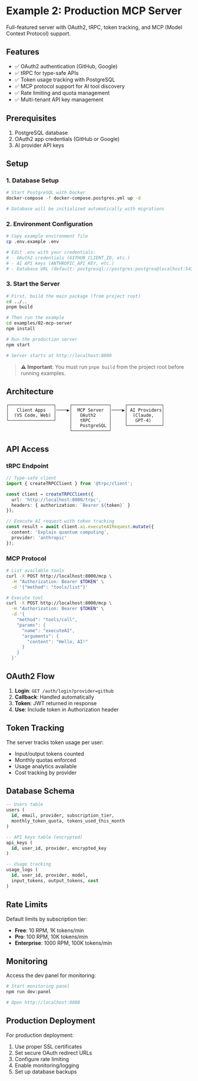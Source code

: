 # Example 2: Production MCP Server

Full-featured server with OAuth2, tRPC, token tracking, and MCP (Model Context Protocol) support.

## Features
- ✅ OAuth2 authentication (GitHub, Google)
- ✅ tRPC for type-safe APIs
- ✅ Token usage tracking with PostgreSQL
- ✅ MCP protocol support for AI tool discovery
- ✅ Rate limiting and quota management
- ✅ Multi-tenant API key management

## Prerequisites

1. PostgreSQL database
2. OAuth2 app credentials (GitHub or Google)
3. AI provider API keys

## Setup

### 1. Database Setup
```bash
# Start PostgreSQL with Docker
docker-compose -f docker-compose.postgres.yml up -d

# Database will be initialized automatically with migrations
```

### 2. Environment Configuration
```bash
# Copy example environment file
cp .env.example .env

# Edit .env with your credentials:
# - OAuth2 credentials (GITHUB_CLIENT_ID, etc.)
# - AI API keys (ANTHROPIC_API_KEY, etc.)
# - Database URL (default: postgresql://postgres:postgres@localhost:5432/ai_backend)
```

### 3. Start the Server
```bash
# First, build the main package (from project root)
cd ../..
pnpm build

# Then run the example
cd examples/02-mcp-server
npm install

# Run the production server
npm start

# Server starts at http://localhost:8000
```

> **⚠️ Important**: You must run `pnpm build` from the project root before running examples.

## Architecture

```
┌─────────────────┐     ┌──────────────┐     ┌─────────────┐
│   Client Apps   │────▶│  MCP Server  │────▶│ AI Providers│
│  (VS Code, Web) │     │   OAuth2     │     │  (Claude,   │
└─────────────────┘     │   tRPC       │     │   GPT-4)    │
                        │   PostgreSQL │     └─────────────┘
                        └──────────────┘
```

## API Access

### tRPC Endpoint
```typescript
// Type-safe client
import { createTRPCClient } from '@trpc/client';

const client = createTRPCClient({
  url: 'http://localhost:8000/trpc',
  headers: { authorization: `Bearer ${token}` }
});

// Execute AI request with token tracking
const result = await client.ai.executeAIRequest.mutate({
  content: 'Explain quantum computing',
  provider: 'anthropic'
});
```

### MCP Protocol
```bash
# List available tools
curl -X POST http://localhost:8000/mcp \
  -H "Authorization: Bearer $TOKEN" \
  -d '{"method": "tools/list"}'

# Execute tool
curl -X POST http://localhost:8000/mcp \
  -H "Authorization: Bearer $TOKEN" \
  -d '{
    "method": "tools/call",
    "params": {
      "name": "executeAI",
      "arguments": {
        "content": "Hello, AI!"
      }
    }
  }'
```

## OAuth2 Flow

1. **Login**: `GET /auth/login?provider=github`
2. **Callback**: Handled automatically
3. **Token**: JWT returned in response
4. **Use**: Include token in Authorization header

## Token Tracking

The server tracks token usage per user:
- Input/output tokens counted
- Monthly quotas enforced
- Usage analytics available
- Cost tracking by provider

## Database Schema

```sql
-- Users table
users (
  id, email, provider, subscription_tier, 
  monthly_token_quota, tokens_used_this_month
)

-- API keys table (encrypted)
api_keys (
  id, user_id, provider, encrypted_key
)

-- Usage tracking
usage_logs (
  id, user_id, provider, model, 
  input_tokens, output_tokens, cost
)
```

## Rate Limits

Default limits by subscription tier:
- **Free**: 10 RPM, 1K tokens/min
- **Pro**: 100 RPM, 10K tokens/min  
- **Enterprise**: 1000 RPM, 100K tokens/min

## Monitoring

Access the dev panel for monitoring:
```bash
# Start monitoring panel
npm run dev:panel

# Open http://localhost:8080
```

## Production Deployment

For production deployment:
1. Use proper SSL certificates
2. Set secure OAuth redirect URLs
3. Configure rate limiting
4. Enable monitoring/logging
5. Set up database backups